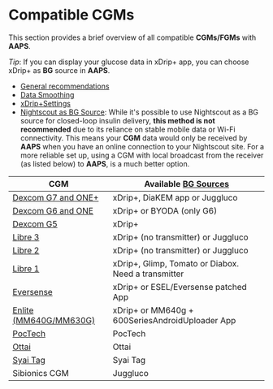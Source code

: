 # Compatible CGMs

This section provides a brief overview of all compatible **CGMs/FGMs** with **AAPS**.

*Tip*: If you can display your glucose data in xDrip+ app, you can choose xDrip+ as **BG** source in **AAPS**.

* [General recommendations](../CompatibleCgms/GeneralCGMRecommendation.md)
* [Data Smoothing](../CompatibleCgms/SmoothingBloodGlucoseData.md)
* [xDrip+Settings](../CompatibleCgms/xDrip.md)
* [Nightscout as BG Source](../CompatibleCgms/CgmNightscoutUpload.md): While it's possible to use Nightscout as a BG source for closed-loop insulin delivery, **this method is not recommended** due to its reliance on stable mobile data or Wi-Fi connectivity. This means your **CGM** data would only be received by **AAPS** when you have an online connection to your Nightscout site. For a more reliable set up, using a CGM with local broadcast from the receiver (as listed below) to **AAPS**, is a much better option.

| CGM                                                   | Available [BG Sources](../SettingUpAaps/ConfigBuilder.md#bg-source)|
|-------------------------------------------------------|--------------------------------------------------------------------|
| [Dexcom G7 and ONE+](../CompatibleCgms/DexcomG7.md)   | xDrip+, DiaKEM app or Juggluco                                     |
| [Dexcom G6 and ONE](../CompatibleCgms/DexcomG6.md)    | xDrip+ or BYODA (only G6)                                          |
| [Dexcom G5](../CompatibleCgms/DexcomG5.md)            | xDrip+                                                             |
| [Libre 3](../CompatibleCgms/Libre3.md)                | xDrip+ (no transmitter) or Juggluco                                |
| [Libre 2](../CompatibleCgms/Libre2.md)                | xDrip+ (no transmitter) or Juggluco                                |
| [Libre 1](../CompatibleCgms/Libre1.md)                | xDrip+, Glimp, Tomato or Diabox. Need a transmitter                |
| [Eversense](../CompatibleCgms/Eversense.md)           | xDrip+ or ESEL/Eversense patched App                               |
| [Enlite (MM640G/MM630G)](../CompatibleCgms/MM640g.md) | xDrip+ or MM640g + 600SeriesAndroidUploader App                    |
| [PocTech](../CompatibleCgms/PocTech.md)               | PocTech                                                            |
| [Ottai](../CompatibleCgms/OttaiM8.md)                 | Ottai                                                              |
| [Syai Tag](../CompatibleCgms/SyaiTagX1.md)            | Syai Tag                                                           |
| Sibionics CGM                                         | Juggluco                                                           |
